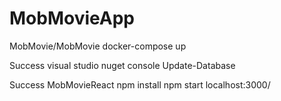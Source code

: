 # MobMovieApp
MobMovie/MobMovie 
docker-compose up

Success 
visual studio nuget console 
Update-Database

Success 
MobMovieReact 
npm install 
npm start 
localhost:3000/




